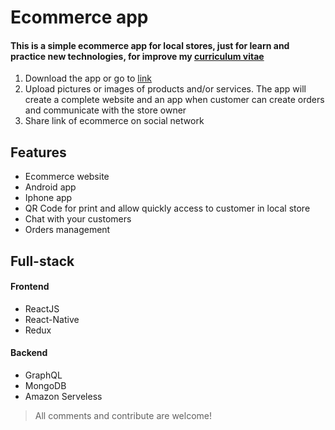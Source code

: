 
# Ecommerce app

#### This is a simple ecommerce app for local stores, just for learn and practice new technologies, for improve my [curriculum vitae](https://www.linkedin.com/in/jjperez89/)
1. Download the app or go to [link](https://jjperez89.github.io/ecommerce/design)
2. Upload pictures or images of products and/or services. The app will create a complete website and an app when customer can create orders and communicate with the store owner
3. Share link of ecommerce on social network

## Features
- Ecommerce website
- Android app
- Iphone app
- QR Code for print and allow quickly access to customer in local store
- Chat with your customers
- Orders management

## Full-stack
#### Frontend
- ReactJS
- React-Native
- Redux
#### Backend
- GraphQL
- MongoDB
- Amazon Serveless

> All comments and contribute are welcome!
